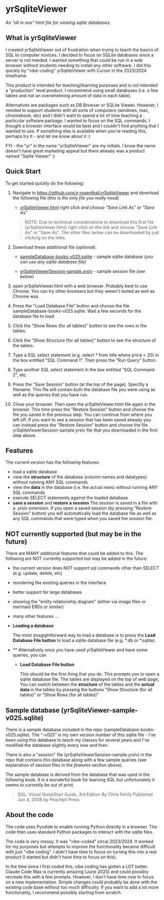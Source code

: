 # yrSqliteViewer

*An "all in one" html file for viewing sqlite databases.*

## What is yrSqliteViewer

I created yrSqliteViewer out of frustration when trying to teach the basics of SQL to computer novices. 
I decided to focus on SQLite databases since a server is not needed. 
I wanted something that could be run in a web browser without students needing to install any other software.
I did this quickly by "vibe-coding" yrSqliteViewer with Cursor in the 2023/2024 timeframe. 

This product is intended for teaching/learning purposes and is not intended a "production" level product.
I recommend using small databases (i.e. a few tables and not an overwhelming amount of data in each table).

Alternatives are packages such as DB Browser or SQLite Viewer. However, I needed to support students 
with all sorts of computers (windows, mac, chromebook, etc) and I didn't want to spend a lot of time 
teaching a particular software package. I wanted to focus on the SQL commands. I thought a browser
interface would be best and I couldn't find anything that I wanted to use. If something else is
available when you're reading this, perhaps try it - and let me know about it :)

FYI - the "yr" in the name "yrSqliteViewer" are my initials. I know the name doesn't have great marketing
appeal but there already was a product named "Sqlite Viewer" :)


## Quick Start

To get started quickly do the following:

1. Navigate to https://github.com/y-rosenthal/yrSqliteViewer and download the following file
   (*this is the only file you really need*)

   * <a href="https://github.com/y-rosenthal/yrSqliteViewer/raw/master/yrSqliteViewer.html" download>yrSqliteViewer.html</a> *right click and choose "Save Link As" or "Save As"*

   > NOTE:
   > Due to technical considerations to download this first file (yrSqliteViewer.html)
   > right click on the link and choose "Save Link As" or "Save As".
   > The other files below can be downloaded by just clicking on the links.


2. Download these additiional file (*optional*).

   * <a href="https://github.com/y-rosenthal/yrSqliteViewer/raw/master/sampleDatabase-books-v025.sqlite" download>sampleDatabase-books-v025.sqlite</a> - sample sqlite database *(you can use any sqlite database file)*

   * <a href="https://github.com/y-rosenthal/yrSqliteViewer/raw/master/yrSqliteViewerSession-sample.yrslv" download>yrSqliteViewerSession-sample.yrslv</a> - sample session file *(see below)*

     
3. open yrSqliteViewer.html with a web browser. 
   Probably best to use Chrome. You can try other browsers but they weren't tested as well as Chrome was.

4. Press the "Load Database File" button and choose the file sampleDatabase-books-v025.sqlite.
   Wait a few seconds for the database file to load.
 
5. Click the "Show Rows (for all tables)" button to see the rows in the tables.

6. Click the "Show Structure (for all tables)" button to see the structure of the tables.
 
7. Type a SQL select statement (e.g. select * from title where price < 20)  in the box entitled "SQL Command 1". 
   Then press the "Run Query" button.
 
8. Type another SQL select statement in the box entitled "SQL Command 2", etc.
 
9. Press the "Save Session" button (at the top of the page). Specifiy a filename. This file will contain
   both the database file you were using as well as the queries that you have run.
 
10. Close your browser. Then open the yrSqliteViewer.html file again in the browser. This time 
   press the "Restore Session" button and choose the file you saved in the previous step. 
   You can continue from where you left off. If you want to see a session that has been saved already
   you can instead press the "Restore Session" button and choose the file yrSqliteViewerSession-sample.yrslv 
   file that you downloaded in the first step above.

## Features

The current version has the following features:

- load a sqlite database
- view the **structure** of the database (column names and datatypes) without running ANY SQL commands
- view the **data** in the database (i.e. the actual rows) without running ANY SQL commands
- execute SELECT statements against the loaded database
- **save a session** and **restore a session**
  The session is saved in a file with a .yrslv extension.
  If you open a saved session (by pressing "Restore Session" button) you will automatically load the database file
  as well as any SQL commands that were typed when you saved the session file.

## NOT currently supported (but may be in the future)

There are MANY additional features that could be added to this. The following are NOT currently
supported but may be added in the future:

- the current version does NOT support sql commands other than SELECT (e.g. update, delete, etc)
- reordering the existing queries in the interface
- better support for large databases
- showing the "entity relationship diagram" (either via image files or mermaid ERDs or similar)
- many other features ...

- **Loading a database**

  The most stragightforward way to load a database is to press
  the **Load Database File button** to load a sqlite database file (e.g. *.db or *.sqlite).

- **
  Alternatively once you have used yrSqliteViewer and have some queries, you can 

  * **Load Database File button**

    This should be the first thing that you do. 
    This prompts you to open a sqlite database file. The tables are displayed on the top of web page,
    You can switch between the **structure** of the tables and the **actual data** in the tables
    by pressing the buttons "Show Structure (for all tables)" or "Show Rows (for all tables)"

## Sample database (yrSqliteViewer-sample-v025.sqlite)

There is a sample database included in the repo (sampleDatabase-books-v025.sqlite). 
The "-v025" is my own version number of this sqlite file - I've been using this database to teach my classes
for several years and I've modified the database slightly every now and then. 

There is also a "session" file (yrSqliteViewerSession-sample.yrslv) in the repo that contains this 
database along with a few sample queries (see explanation of session files in the *features* section above).

The sample database is derived from the database that was used in the following book. 
It is a wonderful book for learning SQL but unfortunately it seems to currently be out of print.

> SQL: Visual QuickStart Guide, 3rd Edition
> By Chris Fehily
> Published Jun 4, 2008 by Peachpit Press


## About the code

The code uses Pyodide to enable running Python directly in a browser.
The code then uses standard Python packages to interact with the sqlite files. 

The code is very messy. It was "vibe-coded" circal 2023/2024. It worked for my purposes but 
attempts to improve the functionality became difficult with just "vibe coding".
I didn't have time to focus on turning this into a real product (I started but didn't have time
to focus on this). 

In the time since I first coded this, vibe coding has gotten a LOT better. Claude Code Max is currently 
amazing (June 2025) and could possibly recreate this with a few prompts. However, I don't have time 
now to focus on a new implementation. Simple changes could probably be done with the existing code base
without too much difficulty. If you want to add a lot more functionality, I recommend possibly starting from scratch. 
